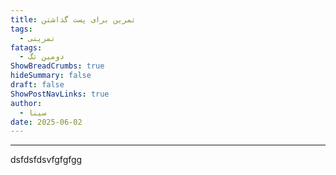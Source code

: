```yaml
---
title: تمرین برای پست گذاشتن
tags:
  - تمرینی
fatags:
  - دومین تگ
ShowBreadCrumbs: true
hideSummary: false
draft: false
ShowPostNavLinks: true
author:
  - سینا
date: 2025-06-02
---
```

---
dsfdsfdsvfgfgfgg